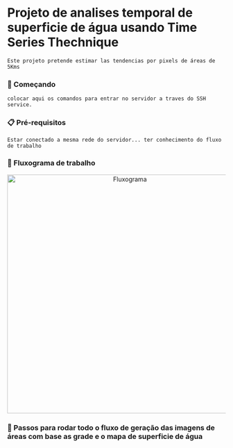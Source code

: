 # Projeto de analises temporal de superficie de água usando Time Series Thechnique
    Este projeto pretende estimar las tendencias por pixels de áreas de 5Kms 
### 🚀 Começando
    colocar aqui os comandos para entrar no servidor a traves do SSH service.

### 📋 Pré-requisitos

    Estar conectado a mesma rede do servidor... ter conhecimento do fluxo de trabalho

### 🔧 Fluxograma de trabalho
<p align="center">
  <img src="" width="550" title="Fluxograma">
</p>


### 🔩 Passos para rodar todo o fluxo de geração das imagens de áreas com base as grade e o mapa de superficie de água